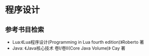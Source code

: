 # 程序设计
## 参考书目检索
+ Lua:《Lua程序设计(Programming in Lua fourth edition)》Roberto 著
+ Java: 《Java核心技术 卷I/卷II(Core Java Volume)》 Cay 著